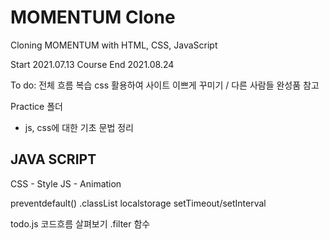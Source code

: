 # MOMENTUM Clone

Cloning MOMENTUM with HTML, CSS, JavaScript

Start 2021.07.13
Course End 2021.08.24

To do: 
전체 흐름 복습
css 활용하여 사이트 이쁘게 꾸미기 / 다른 사람들 완성품 참고

Practice 폴더
- js, css에 대한 기초 문법 정리

## JAVA SCRIPT

CSS - Style
JS - Animation

preventdefault()
.classList
localstorage
setTimeout/setInterval

todo.js 코드흐름 살펴보기
.filter 함수